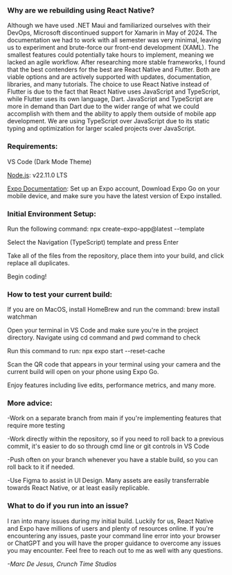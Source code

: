 <h3>Why are we rebuilding using React Native?</h3>
<p>Although we have used .NET Maui and familiarized ourselves with their DevOps, Microsoft discontinued support for Xamarin in May of 2024. The documentation we had to work with all semester was very minimal, leaving us to experiment and brute-force our front-end development (XAML). The smallest features could potentially take hours to implement, meaning we lacked an agile workflow. After researching more stable frameworks, I found that the best contenders for the best are React Native and Flutter. Both are viable options and are actively supported with updates, documentation, libraries, and many tutorials. The choice to use React Native instead of Flutter is due to the fact that React Native uses JavaScript and TypeScript, while Flutter uses its own language, Dart. JavaScript and TypeScript are more in demand than Dart due to the wider range of what we could accomplish with them and the ability to apply them outside of mobile app development. We are using TypeScript over JavaScript due to its static typing and optimization for larger scaled projects over JavaScript. </p>

<h3>Requirements:</h3>

VS Code (Dark Mode Theme)

<a href="https://nodejs.org/en">Node.js</a>: v22.11.0 LTS

<a href="https://docs.expo.dev/">Expo Documentation</a>: Set up an Expo account, Download Expo Go on your mobile device, and make sure you have the latest version of Expo installed.

<h3>Initial Environment Setup:</h3>

<p>Run the following command: npx create-expo-app@latest --template</p>
<p>Select the Navigation (TypeScript) template and press Enter</p>
<p>Take all of the files from the repository, place them into your build, and click replace all duplicates.</p>
<p>Begin coding!</p>

<h3>How to test your current build:</h3>

<p>If you are on MacOS, install HomeBrew and run the command: brew install watchman</p>
<p>Open your terminal in VS Code and make sure you're in the project directory. Navigate using cd command and pwd command to check</p>
<p>Run this command to run: npx expo start --reset-cache</p>
<p>Scan the QR code that appears in your terminal using your camera and the current build will open on your phone using Expo Go.</p>
<p>Enjoy features including live edits, performance metrics, and many more.</p>

<h3>More advice:</h3>
<p>-Work on a separate branch from main if you're implementing features that require more testing</p>
<p>-Work directly within the repository, so if you need to roll back to a previous commit, it's easier to do so through cmd line or git controls in VS Code</p>
<p>-Push often on your branch whenever you have a stable build, so you can roll back to it if needed.</p>
<p>-Use Figma to assist in UI Design. Many assets are easily transferrable towards React Native, or at least easily replicable.</p>

<h3>What to do if you run into an issue?</h3>
<p>I ran into many issues during my initial build. Luckily for us, React Native and Expo have millions of users and plenty of resources online. If you're encountering any issues, paste your command line error into your browser or ChatGPT and you will have the proper guidance to overcome any issues you may encounter. Feel free to reach out to me as well with any questions.</p>

<p><i>-Marc De Jesus, Crunch Time Studios</i></p>
